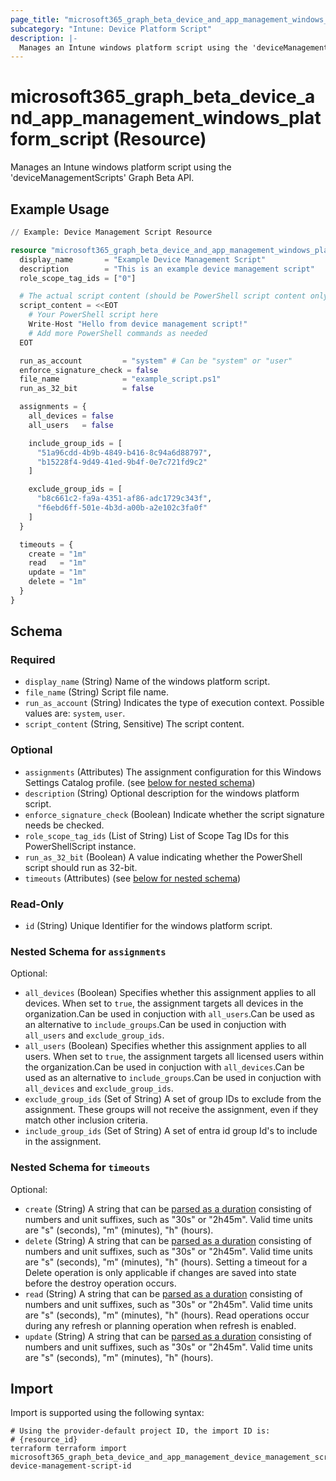```yaml
---
page_title: "microsoft365_graph_beta_device_and_app_management_windows_platform_script Resource - terraform-provider-microsoft365"
subcategory: "Intune: Device Platform Script"
description: |-
  Manages an Intune windows platform script using the 'deviceManagementScripts' Graph Beta API.
---
```


# microsoft365_graph_beta_device_and_app_management_windows_platform_script (Resource)

Manages an Intune windows platform script using the 'deviceManagementScripts' Graph Beta API.

## Example Usage

```terraform
// Example: Device Management Script Resource

resource "microsoft365_graph_beta_device_and_app_management_windows_platform_script" "example" {
  display_name       = "Example Device Management Script"
  description        = "This is an example device management script"
  role_scope_tag_ids = ["0"]

  # The actual script content (should be PowerShell script content only)
  script_content = <<EOT
    # Your PowerShell script here
    Write-Host "Hello from device management script!"
    # Add more PowerShell commands as needed
  EOT

  run_as_account         = "system" # Can be "system" or "user"
  enforce_signature_check = false
  file_name              = "example_script.ps1"
  run_as_32_bit          = false

  assignments = {
    all_devices = false
    all_users   = false

    include_group_ids = [
      "51a96cdd-4b9b-4849-b416-8c94a6d88797",
      "b15228f4-9d49-41ed-9b4f-0e7c721fd9c2"
    ]

    exclude_group_ids = [
      "b8c661c2-fa9a-4351-af86-adc1729c343f",
      "f6ebd6ff-501e-4b3d-a00b-a2e102c3fa0f"
    ]
  }

  timeouts = {
    create = "1m"
    read   = "1m"
    update = "1m"
    delete = "1m"
  }
}
```

<!-- schema generated by tfplugindocs -->
## Schema

### Required

- `display_name` (String) Name of the windows platform script.
- `file_name` (String) Script file name.
- `run_as_account` (String) Indicates the type of execution context. Possible values are: `system`, `user`.
- `script_content` (String, Sensitive) The script content.

### Optional

- `assignments` (Attributes) The assignment configuration for this Windows Settings Catalog profile. (see [below for nested schema](#nestedatt--assignments))
- `description` (String) Optional description for the windows platform script.
- `enforce_signature_check` (Boolean) Indicate whether the script signature needs be checked.
- `role_scope_tag_ids` (List of String) List of Scope Tag IDs for this PowerShellScript instance.
- `run_as_32_bit` (Boolean) A value indicating whether the PowerShell script should run as 32-bit.
- `timeouts` (Attributes) (see [below for nested schema](#nestedatt--timeouts))

### Read-Only

- `id` (String) Unique Identifier for the windows platform script.

<a id="nestedatt--assignments"></a>
### Nested Schema for `assignments`

Optional:

- `all_devices` (Boolean) Specifies whether this assignment applies to all devices. When set to `true`, the assignment targets all devices in the organization.Can be used in conjuction with `all_users`.Can be used as an alternative to `include_groups`.Can be used in conjuction with `all_users` and `exclude_group_ids`.
- `all_users` (Boolean) Specifies whether this assignment applies to all users. When set to `true`, the assignment targets all licensed users within the organization.Can be used in conjuction with `all_devices`.Can be used as an alternative to `include_groups`.Can be used in conjuction with `all_devices` and `exclude_group_ids`.
- `exclude_group_ids` (Set of String) A set of group IDs to exclude from the assignment. These groups will not receive the assignment, even if they match other inclusion criteria.
- `include_group_ids` (Set of String) A set of entra id group Id's to include in the assignment.


<a id="nestedatt--timeouts"></a>
### Nested Schema for `timeouts`

Optional:

- `create` (String) A string that can be [parsed as a duration](https://pkg.go.dev/time#ParseDuration) consisting of numbers and unit suffixes, such as "30s" or "2h45m". Valid time units are "s" (seconds), "m" (minutes), "h" (hours).
- `delete` (String) A string that can be [parsed as a duration](https://pkg.go.dev/time#ParseDuration) consisting of numbers and unit suffixes, such as "30s" or "2h45m". Valid time units are "s" (seconds), "m" (minutes), "h" (hours). Setting a timeout for a Delete operation is only applicable if changes are saved into state before the destroy operation occurs.
- `read` (String) A string that can be [parsed as a duration](https://pkg.go.dev/time#ParseDuration) consisting of numbers and unit suffixes, such as "30s" or "2h45m". Valid time units are "s" (seconds), "m" (minutes), "h" (hours). Read operations occur during any refresh or planning operation when refresh is enabled.
- `update` (String) A string that can be [parsed as a duration](https://pkg.go.dev/time#ParseDuration) consisting of numbers and unit suffixes, such as "30s" or "2h45m". Valid time units are "s" (seconds), "m" (minutes), "h" (hours).

## Import

Import is supported using the following syntax:

```shell
# Using the provider-default project ID, the import ID is:
# {resource_id}
terraform terraform import microsoft365_graph_beta_device_and_app_management_device_management_script.example device-management-script-id
```

